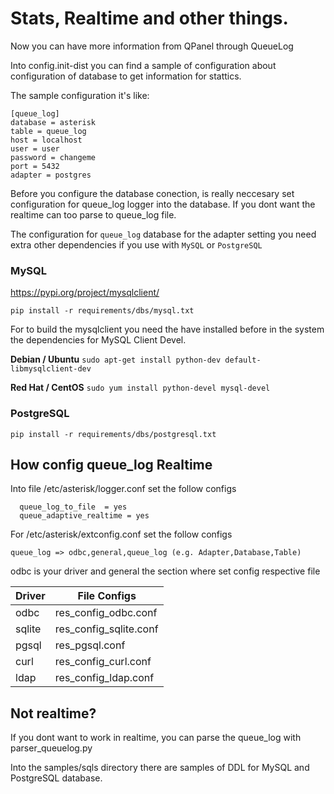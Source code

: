 # Stats, Realtime and other things.

Now you can have more information from QPanel through QueueLog

Into config.init-dist you can find a sample of configuration about configuration of database to get information for stattics.


The sample configuration it's like:


```
[queue_log]
database = asterisk
table = queue_log
host = localhost
user = user
password = changeme
port = 5432
adapter = postgres

```


Before you configure the database conection, is really neccesary set configuration for queue_log logger into the database. If you dont want the realtime can too parse to queue_log file.

The configuration for `queue_log` database for the adapter setting you need extra other dependencies if you use with `MySQL` or `PostgreSQL`


### MySQL

https://pypi.org/project/mysqlclient/

`pip install -r requirements/dbs/mysql.txt`

For to build the mysqlclient you need the have installed before  in the system the dependencies for MySQL Client Devel.


**Debian / Ubuntu**
`sudo apt-get install python-dev default-libmysqlclient-dev`

**Red Hat / CentOS**
`sudo yum install python-devel mysql-devel`

### PostgreSQL
`pip install -r requirements/dbs/postgresql.txt`



## How config queue_log Realtime

Into file /etc/asterisk/logger.conf set the follow configs

```
  queue_log_to_file  = yes
  queue_adaptive_realtime = yes

```

For /etc/asterisk/extconfig.conf set the follow configs 


```
queue_log => odbc,general,queue_log (e.g. Adapter,Database,Table)

```

odbc is your driver and general the section where set config respective file 


| Driver | File Configs           |
|--------|------------------------|
| odbc   | res_config_odbc.conf   |
| sqlite | res_config_sqlite.conf |
| pgsql  | res_pgsql.conf         |
| curl   | res_config_curl.conf   |
| ldap   | res_config_ldap.conf   |



## Not realtime?

If you dont want to work in realtime, you can parse the queue_log with parser_queuelog.py

Into the  samples/sqls directory there are samples of DDL for MySQL and PostgreSQL database.
